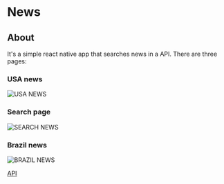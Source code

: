 # News

## About

It's a simple react native app that searches news in a API. There are three pages:

### USA news
![USA NEWS](https://user-images.githubusercontent.com/33136664/111233556-fe864600-85cb-11eb-8bd5-8b99b4138333.png)


### Search page
![SEARCH NEWS](https://user-images.githubusercontent.com/33136664/111233560-00500980-85cc-11eb-8d7a-b87a7ee701c3.png)


### Brazil news
![BRAZIL NEWS](https://user-images.githubusercontent.com/33136664/111233592-0fcf5280-85cc-11eb-966a-670008f9e62e.png)



[API](newsapi.org)
